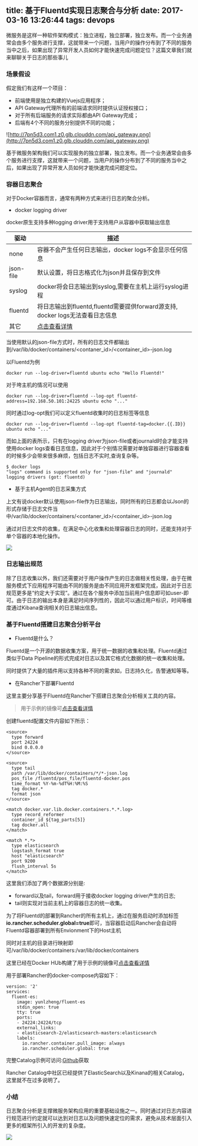title: 基于Fluentd实现日志聚合与分析
date: 2017-03-16 13:26:44
tags: devops
---

<!-- toc -->

微服务是这样一种软件架构模式：独立进程，独立部署，独立发布。而一个业务通常会由多个服务进行支撑，这就带来一个问题，当用户的操作分布到了不同的服务当中之后，如果出现了异常开发人员如何才能快速完成问题定位？这篇文章我们就来聊聊关于日志的那些事儿

### 场景假设

假定我们有这样一个项目：
* 前端使用是独立构建的Vuejs应用程序；
* API Gateway代理所有的前端请求同时提供认证授权接口；
* 对于所有后端服务的请求实际都由API Gateway完成；
* 后端有4个不同的服务分别提供不同的功能；

![http://7pn5d3.com1.z0.glb.clouddn.com/api_gateway.png](http://7pn5d3.com1.z0.glb.clouddn.com/api_gateway.png)

基于微服务架构我们可以实现服务的独立部署，独立发布。而一个业务通常会由多个服务进行支撑，这就带来一个问题，当用户的操作分布到了不同的服务当中之后，如果出现了异常开发人员如何才能快速完成问题定位。

### 容器日志聚合

对于Docker容器而言，通常有两种方式来进行日志的聚合分析。

* docker logging driver

docker原生支持多种logging driver用于支持用户从容器中获取输出信息

|驱动| 描述|
|----|-----|
|none|容器不会产生任何日志输出，docker logs不会显示任何信息|
|json-file|默认设置，将日志格式化为json并且保存到文件|
|syslog|docker将会日志输出到syslog,需要在主机上运行syslog进程|
|fluentd|将日志输出到fluentd,fluentd需要提供forward源支持, docker logs无法查看日志信息|
|其它|[点击查看详情](https://docs.docker.com/engine/admin/logging/overview/#supported-logging-drivers)|

当使用默认的json-file方式时，所有的日志文件都输出到/var/lib/docker/containers/<contaner_id>/<container_id>-json.log

以Fluentd为例

```
docker run --log-driver=fluentd ubuntu echo "Hello Fluentd!"
```

对于垮主机的情况可以使用

```
docker run --log-driver=fluentd --log-opt fluentd-address=192.168.50.101:24225 ubuntu echo "..."
```

同时通过log-opt我们可以定义fluentd收集时的日志标签等信息

```
docker run --log-driver=fluentd --log-opt fluentd-tag=docker.{{.ID}} ubuntu echo "..."
```

而如上面的表所示，只有在logging driver为json-file或者journald时会才能支持使用docker logs查看日志信息，因此对于个别情况需要对单独容器进行容器查看的时候多少会带来很多麻烦，包括日志不实时\,查询复杂等。

```
$ docker logs
"logs" command is supported only for "json-file" and "journald" logging drivers (got: fluentd)
```

* 基于主机Agent的日志采集方式

上文有说docker默认使用json-file作为日志输出，同时所有的日志都会以Json的形式存储于日志文件当中/var/lib/docker/containers/<contaner_id>/<container_id>-json.log

通过对日志文件的收集，在满足中心化收集和处理容器日志的同时，还能支持对于单个容器的本地化操作。

![](http://7pn5d3.com1.z0.glb.clouddn.com/efk.png)

### 日志输出规范

除了日志收集以外，我们还需要对于用户操作产生的日志做相关性处理，由于在微服务模式下应用程序可能由不同的服务是由不同应用开发框架完成，因此对于日志规范更多是“约定大于实现”。通过在各个服务中添加当前用户信息即可如user-<uuid>即可。由于日志的输出本身是满足时间序列性的，因此可以通过用户标识，时间等维度通过Kibana查询相关的日志输出信息。

### 基于Fluentd搭建日志聚合分析平台

* Fluentd是什么？

Fluentd是一个开源的数据收集方案，用于统一数据的收集和处理。Fluentd通过类似于Data Pipeline的形式完成对日志以及其它格式化数据的统一收集和处理。

同时提供了大量的插件用以支持各种不同的需求如，日志持久化，告警通知等等。

* 在Rancher下部署Fluentd

这里主要分享基于Fluentd在Rancher下搭建日志聚合分析相关工具的内容。

> 用于示例的镜像可[点击查看详情](https://hub.docker.com/r/yunlzheng/fluent-es/)

创建fluentd配置文件内容如下所示：

```
<source>
  type forward
  port 24224
  bind 0.0.0.0
</source>

<source>
  type tail
  path /var/lib/docker/containers/*/*-json.log
  pos_file /fluentd/pos_file/fluentd-docker.pos
  time_format %Y-%m-%dT%H:%M:%S
  tag docker.*
  format json
</source>

<match docker.var.lib.docker.containers.*.*.log>
  type record_reformer
  container_id ${tag_parts[5]}
  tag docker.all
</match>

<match *.*>
  type elasticsearch
  logstash_format true
  host "elasticsearch"
  port 9200
  flush_interval 5s
</match>

```

这里我们添加了两个数据源分别是:

* forward以及tail，forward用于接收docker logging driver产生的日志;
* tail则实现对当前主机上的容器日志的统一收集。

为了将Fluentd的部署到Rancher的所有主机上，通过在服务启动时添加标签**io.rancher.scheduler.global=true**即可，当容器启动后Rancher会自动将Fluentd容器部署到所有Envionment下的Host主机

同时对主机的目录进行映射即可/var/lib/docker/containers:/var/lib/docker/containers

这里已经在Docker HUb构建了用于示例的镜像可[点击查看详情](https://hub.docker.com/r/yunlzheng/fluent-es/)

用于部署Rancher的docker-compose内容如下：

```
version: '2'
services:
  fluent-es:
    image: yunlzheng/fluent-es
    stdin_open: true
    tty: true
    ports:
    - 24224:24224/tcp
    external_links:
    - elasticsearch-2/elasticsearch-masters:elasticsearch
    labels:
      io.rancher.container.pull_image: always
      io.rancher.scheduler.global: true
```

完整Catalog示例可访问:[Github](https://github.com/yunlzheng/rancher-catalog/tree/master/templates/fluentd)获取

Rancher Catalog中社区已经提供了ElasticSearch以及Kinana的相关Catalog，这里就不在过多说明了。

### 小结

日志聚合分析是支撑微服务架构应用的重要基础设施之一。同时通过对日志内容进行规范进行约定就可以达到对日志以及问题快速定位的需求，避免从技术层面引入更多的框架所引入的开发的复杂度。

![](http://7pn5d3.com1.z0.glb.clouddn.com/kibana-demo.png)
